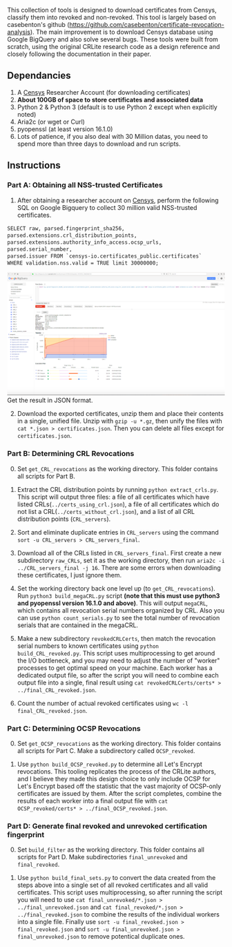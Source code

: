This collection of tools is designed to download certificates from Censys, classify them into revoked and non-revoked.
This tool is largely based on casebenton's github (https://github.com/casebenton/certificate-revocation-analysis). The main improvement is to download Censys database using Google BigQuery and also solve several bugs. These tools were built from scratch, using the original CRLite research code as a design reference and closely following the documentation in their paper. 

## Dependancies
1. A [Censys](https://censys.io) Researcher Account (for downloading certificates)
2. **About 100GB of space to store certificates and associated data**
3. Python 2 & Python 3 (default is to use Python 2 except when explicitly noted)
4. Aria2c (or wget or Curl)
5. pyopenssl (at least version 16.1.0)
6. Lots of patience, if you also deal with 30 Million datas, you need to spend more than three days to download and run scripts.

## Instructions
### Part A: Obtaining all NSS-trusted Certificates
1. After obtaining a researcher account on [Censys](https://censys.io),
perform the following SQL on Google Bigquery to collect 30 million valid NSS-trusted certificates.
```
SELECT raw, parsed.fingerprint_sha256, parsed.extensions.crl_distribution_points, parsed.extensions.authority_info_access.ocsp_urls, parsed.serial_number, 
parsed.issuer FROM `censys-io.certificates_public.certificates` 
WHERE validation.nss.valid = TRUE limit 30000000;
```
![Screenshot](Censys_export.png "Screenshot")
Get the result in JSON format.

2. Download the exported certificates, unzip them and place their contents in a single, unified file.
Unzip with `gzip -u *.gz`, then unify the files with `cat *.json > certificates.json`. Then you can delete all files except for `certificates.json`.

### Part B: Determining CRL Revocations
0. Set `get_CRL_revocations` as the working directory. This folder contains all scripts for Part B.

1. Extract the CRL distribution points by running `python extract_crls.py`. This
script will output three files: a file of all certificates which have listed CRLs(`../certs_using_crl.json`),
a file of all certificates which do not list a CRL(`../certs_without_crl.json`),
and a list of all CRL distribution points (`CRL_servers`).

2. Sort and eliminate duplicate entries in `CRL_servers` using the command
`sort -u CRL_servers > CRL_servers_final`.

3. Download all of the CRLs listed in `CRL_servers_final`. First create a new subdirectory `raw_CRLs`, set it as the working directory, then run `aria2c -i ../CRL_servers_final -j 16`. There are some errors when downloading these certificates, I just ignore them. 

4. Set the working directory back one level up (to `get_CRL_revocations`).
Run `python3 build_megaCRL.py` script **(note that this must use python3 and pyopenssl version 16.1.0 and above)**.
This will output `megaCRL`, which contains all revocation serial numbers
organized by CRL. Also you can use `python count_serials.py` to see the total number of revocation serials that are
contained in the megaCRL.

5. Make a new subdirectory `revokedCRLCerts`, then match the revocation serial numbers to known certificates using `python build_CRL_revoked.py`.
This script uses multiprocessing to get around the I/O bottleneck,
and you may need to adjust the number of "worker" processes to get optimal
speed on your machine. Each worker has a dedicated output file, so after the script you
will need to combine each output file into a single, final result using
`cat revokedCRLCerts/certs* > ../final_CRL_revoked.json`.

6. Count the number of actual revoked certificates using `wc -l final_CRL_revoked.json`.

### Part C: Determining OCSP Revocations
0. Set `get_OCSP_revocations` as the working directory. This folder contains all scripts for Part C. Make a subdirectory called `OCSP_revoked`.

1. Use `python build_OCSP_revoked.py` to determine all Let's Encrypt revocations.
This tooling replicates the process of the CRLite authors, and I believe they made this
design choice to only include OCSP for Let's Encrypt based off the statistic that the
vast majority of OCSP-only certificates are issued by them. After the script completes,
combine the results of each worker into a final output file with
`cat OCSP_revoked/certs* > ../final_OCSP_revoked.json`.

### Part D: Generate final revoked and unrevoked certification fingerprint
0. Set `build_filter` as the working directory. This folder contains all scripts for Part D.
Make subdirectories `final_unrevoked` and `final_revoked`.

1. Use `python build_final_sets.py` to convert the data created from the steps above into a single
set of all revoked certificates and all valid certificates. This script uses multiprocessing,
so after running the script you will need to use `cat final_unrevoked/*.json > ../final_unrevoked.json`
and `cat final_revoked/*.json > ../final_revoked.json` to combine the results of the individual
workers into a single file. Finally use `sort -u final_revoked.json > final_revoked.json` and `sort -u final_unrevoked.json > final_unrevoked.json` to remove potentical duplicate ones.

